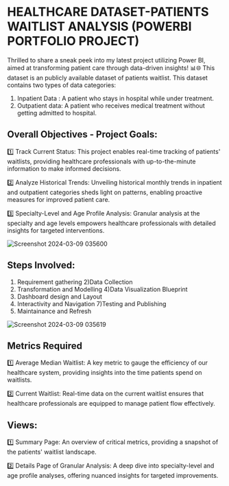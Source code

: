 # HEALTHCARE DATASET-PATIENTS WAITLIST ANALYSIS (POWERBI PORTFOLIO PROJECT)
Thrilled to share a sneak peek into my latest project utilizing Power BI, aimed at transforming patient care through data-driven insights! 📊🌐
This dataset is an publicly available dataset of patients waitlist. This dataset contains two types of data categories:
1) Inpatient Data : A patient who stays in hospital while under treatment.
2) Outpatient data: A patient who receives medical treatment without getting admitted to hospital.

## Overall Objectives - Project Goals:
1️⃣ Track Current Status: This project enables real-time tracking of patients' waitlists, providing healthcare professionals with up-to-the-minute information to make informed decisions.

2️⃣ Analyze Historical Trends: Unveiling historical monthly trends in inpatient and outpatient categories sheds light on patterns, enabling proactive measures for improved patient care.

3️⃣ Specialty-Level and Age Profile Analysis: Granular analysis at the specialty and age levels empowers healthcare professionals with detailed insights for targeted interventions.


![Screenshot 2024-03-09 035600](https://github.com/ManishaSenapati27/Patients-waitlist-analysis--Healthcare-Dataset/assets/151750685/fbf56151-8236-4a49-a4d6-60363c88e791)

## Steps Involved:
1) Requirement gathering
2)Data Collection
3) Transformation and Modelling
4)Data Visualization Blueprint
5) Dashboard design and Layout
6) Interactivity and Navigation
7)Testing and Publishing
8) Maintainance and Refresh
   

![Screenshot 2024-03-09 035619](https://github.com/ManishaSenapati27/Patients-waitlist-analysis--Healthcare-Dataset/assets/151750685/2ba0ce44-edb2-4241-92f9-0aa440b6470b)

## Metrics Required
1️⃣ Average Median Waitlist: A key metric to gauge the efficiency of our healthcare system, providing insights into the time patients spend on waitlists.

2️⃣ Current Waitlist: Real-time data on the current waitlist ensures that healthcare professionals are equipped to manage patient flow effectively.

## Views:
1️⃣ Summary Page: An overview of critical metrics, providing a snapshot of the patients' waitlist landscape.

2️⃣ Details Page of Granular Analysis: A deep dive into specialty-level and age profile analyses, offering nuanced insights for targeted improvements.
